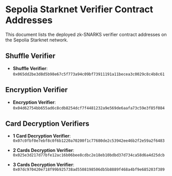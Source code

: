 # Sepolia Starknet Verifier Contract Addresses

This document lists the deployed zk-SNARKS verifier contract addresses on the Sepolia Starknet network.

## Shuffle Verifier

- **Shuffle Verifier**:  
  `0x065dd2be3d8d5b98e67c5f773a94c09bf73911191a11becea3c0029c8c4b8c61`

## Encryption Verifier

- **Encryption Verifier**:  
  `0x04d62754bb655ad6c8cdb8254dcf7f4481232a9e569de6aafa73c59e3f85f084`

## Card Decryption Verifiers

- **1 Card Decryption Verifier**:  
  `0x07c0fbf0e7ebf8c0f6b1220a70200f1c77680de2c53942ee46b2f2e59a2f6483`

- **2 Cards Decryption Verifier**:  
  `0x025e3d217d77bfe12ac16b06bee8cdbc2e18eb10bdbd37d734ca58d6a4d25dcb`

- **3 Cards Decryption Verifier**:  
  `0x07dc970420e718f99b925738ad5508198506db5b8889f468a4bf9e685203f389`